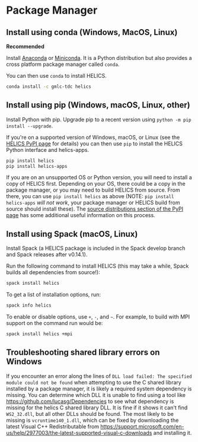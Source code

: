 # Package Manager

## Install using conda (Windows, MacOS, Linux)

**Recommended**

Install [Anaconda](https://www.anaconda.com/download/) or [Miniconda](https://conda.io/en/latest/miniconda.html). It is a Python distribution but also provides a cross platform package manager called `conda`.

You can then use `conda` to install HELICS.

```bash
conda install -c gmlc-tdc helics
```

## Install using pip (Windows, macOS, Linux, other)

Install Python with pip. Upgrade pip to a recent version using `python -m pip install --upgrade`.

If you're on a supported version of Windows, macOS, or Linux (see the [HELICS PyPI page](https://pypi.org/project/helics/) for details) you can then use `pip` to install the HELICS Python interface and helics-apps.

```bash
pip install helics
pip install helics-apps
```

If you are on an unsupported OS or Python version, you will need to install a copy of HELICS first.
Depending on your OS, there could be a copy in the package manager, or you may need to build HELICS from source.
From there, you can use `pip install helics` as above (NOTE: `pip install helics-apps` *will not work*, your package manager or HELICS build from source should install these).
The [source distributions section of the PyPI page](https://pypi.org/project/helics/) has some additional useful information on this process.

## Install using Spack (macOS, Linux)

Install Spack (a HELICS package is included in the Spack develop branch and Spack releases after v0.14.1).

Run the following command to install HELICS (this may take a while, Spack builds all dependencies from source!):

```bash
spack install helics
```

To get a list of installation options, run:

```bash
spack info helics
```

To enable or disable options, use `+`, `-`, and `~`. For example, to build with MPI support on the command run would be:

```bash
spack install helics +mpi
```

## Troubleshooting shared library errors on Windows
If you encounter an error along the lines of `DLL load failed: The specified module could not be found` when attempting to use the C shared library installed by a package manager, it is likely a required system dependency is missing. You can determine which DLL it is unable to find using a tool like https://github.com/lucasg/Dependencies to see what dependency is missing for the helics C shared library DLL. It is fine if it shows it can't find `WS2_32.dll`, but all other DLLs should be found.
The most likely to be missing is `vcruntime140_1.dll`, which can be fixed by downloading the latest Visual C++ Redistributable from https://support.microsoft.com/en-us/help/2977003/the-latest-supported-visual-c-downloads and installing it.
